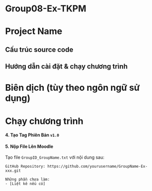 # Group08-Ex-TKPM

# Project Name

## Cấu trúc source code

## Hướng dẫn cài đặt & chạy chương trình

# Biên dịch (tùy theo ngôn ngữ sử dụng)
# Chạy chương trình

#### 4. Tạo Tag Phiên Bản `v1.0`  

#### 5. Nộp File Lên Moodle  
Tạo file `GroupID_GroupName.txt` với nội dung sau:  

```
GitHub Repository: https://github.com/yourusername/GroupName-Ex-xxx.git

Những phần chưa làm:
- [Liệt kê nếu có]